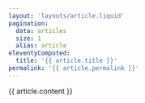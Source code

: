 ```yaml
---
layout: 'layouts/article.liquid'
pagination:
  data: articles
  size: 1
  alias: article
eleventyComputed:
  title: '{{ article.title }}'
permalink: '{{ article.permalink }}'
---
```


{{ article.content }}
